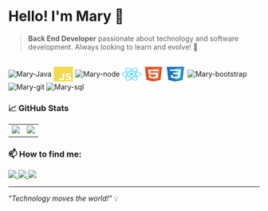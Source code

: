 # Hello! I'm Mary 👋



> **Back End Developer** passionate about technology and software development. Always looking to learn and evolve! 🚀

<div style="display: inline_block"><br>
  <img align="center" alt="Mary-Java" height="30" width="40" src="https://devicon-website.vercel.app/api/java/original.svg">
  <img align="center" alt="Mary-Js" height="30" width="40" src="https://raw.githubusercontent.com/devicons/devicon/master/icons/javascript/javascript-plain.svg">
  <img align="center" alt="Mary-node" height="30" width="40" src="https://devicon-website.vercel.app/api/nodejs/original.svg">
  <img align="center" alt="Mary-React" height="30" width="40" src="https://raw.githubusercontent.com/devicons/devicon/master/icons/react/react-original.svg">
  <img align="center" alt="Mary-HTML" height="30" width="40" src="https://raw.githubusercontent.com/devicons/devicon/master/icons/html5/html5-original.svg">
  <img align="center" alt="Mary-CSS" height="30" width="40" src="https://raw.githubusercontent.com/devicons/devicon/master/icons/css3/css3-original.svg">
  <img align="center" alt="Mary-bootstrap" height="30" width="40" src="https://devicon-website.vercel.app/api/bootstrap/original.svg">
  <img align="center" alt="Mary-git" height="30" width="40" src="https://devicon-website.vercel.app/api/git/original.svg">
  <img align="center" alt="Mary-sql" height="30" width="40" src="https://devicon-website.vercel.app/api/mysql/original.svg">
</div>

### 📈 GitHub Stats

<table>
  <tr>
    <td>
      <img src="https://github-readme-stats.vercel.app/api?username=MarySql&show_icons=true&theme=dracula" />
    </td>
    <td>
      <img src="https://github-readme-stats.vercel.app/api/top-langs/?username=MarySql&layout=compact&theme=dracula" />
    </td>
  </tr>
</table>

### 📫 How to find me:

<div> 

  <a href="mailto:mary.mitsuri250@gmail.com">
    <img src="https://img.shields.io/badge/-Gmail-%23333?style=for-the-badge&logo=gmail&logoColor=white" target="_blank">
  </a>

  <a href="https://www.linkedin.com/in/maryane-soares-1b4642327/" target="_blank">
    <img src="https://img.shields.io/badge/-LinkedIn-%230077B5?style=for-the-badge&logo=linkedin&logoColor=white" target="_blank">
  </a>

  <a href="https://marysql.github.io/portfolio-web/" target="_blank">
    <img src="https://img.shields.io/badge/-Portfólio-%23ff7e5f?style=for-the-badge&logo=internet-explorer&logoColor=white">
  </a>
</div>


---

_"Technology moves the world!"_ 💡
